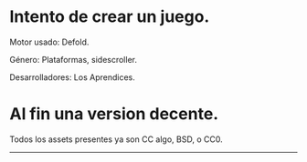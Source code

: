 # Intento de crear un juego.

Motor usado: Defold.

Género: Plataformas, sidescroller.

Desarrolladores: Los Aprendices.




# Al fin una version decente.

Todos los assets presentes ya son CC algo, BSD, o CC0.

---
